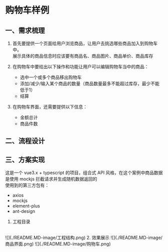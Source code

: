 # 购物车样例

## 一、需求梳理
1. 首先要提供一个页面给用户浏览商品，让用户去挑选哪些商品加入到购物车中。<br />
展示具体的商品信息时应该要有商品名、商品图片、商品单价、商品库存

2. 在购物车中要给出以下操作和功能让用户可以编辑购物车当中的商品：
   - 选中一个或多个商品移出购物车
   - 添加/减少/输入某个商品的数量（商品数量最多不能超过库存，最少不能低于1）
   - 结算 
3. 在购物车界面，还需要提供以下信息：
    - 金额总计
    - 商品件数

## 二、流程设计


## 三、方案实现 
这是一个 vue3.x + typescript 的项目，组合式 API 风格，在这个案例中商品数据是使用 mockjs 拦截请求并生成随机数据返回的<br />
使用到的第三方包有：
- axios
- mockjs
- element-plus
- ant-design
1. 工程目录
<br />
![](./README.MD-image/工程结构.png)
2. 效果展示
![](./README.MD-image/商品界面.png)
![](./README.MD-image/购物车.png)
